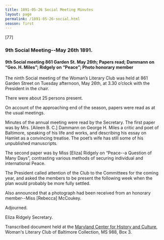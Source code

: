 ```yaml
---
title: 1891-05-26 Social Meeting Minutes
layout: page
permalink: /1891-05-26-social.html
season: first
---
```


<style>
    #maincontent{
        font-size:1.4em;
    }
</style>
[77]

### 9th Social Meeting--May 26th 1891.

#### 9th Social meeting 861 Garden St. May 26th; Papers read; Dammann on “Geo. H. Miles”; Ridgely on “Peace”; Photo honorary member

The ninth Social meeting of the Woman’s Literary Club was held at 861 Garden Street on Tuesday afternoon, May 26th, at 3.30 o’clock with the President in the chair.

There were about 25 persons present.

On account of the approaching end of the season, papers were read as at the usual meetings.

Minutes of the annual meeting were read by the Secretary. The first paper was by Mrs. [Aileen B. C.] Dammann on George H. Miles a critic and poet of Baltimore, speaking of his life and works, and describing his essay on Hamlet as a convincing treatise. The poet’s wife has still some of his unpublished manuscripts.

The second paper was by Miss [Eliza] Ridgely on “Peace--a Question of Many Days”, contrasting various methods of securing individual and international Peace.

The President called attention of the Club to the Committees for the coming year, and asked the members to be present the following week when the plan would probably be more fully settled.

Also announced that a photograph had been received from an honorary member--Miss [Rebecca] McCoukey.

Adjourned.

Eliza Ridgely
Secretary.

Transcribed document held at the [Maryland Center for History and Culture](http://mdhs.org/), Woman's Literary Club of Baltimore Collection, MS 988, Box 3. 